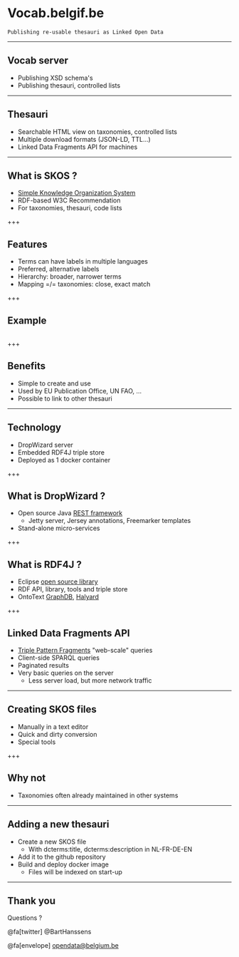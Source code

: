 # Vocab.belgif.be

```
Publishing re-usable thesauri as Linked Open Data
```

---

## Vocab server

- Publishing XSD schema's
- Publishing thesauri, controlled lists

---

## Thesauri

- Searchable HTML view on taxonomies, controlled lists
- Multiple download formats (JSON-LD, TTL...)
- Linked Data Fragments API for machines

---
## What is SKOS ?

- [Simple Knowledge Organization System](https://www.w3.org/2004/02/skos/)
- RDF-based W3C Recommendation
- For taxonomies, thesauri, code lists

+++

## Features

- Terms can have labels in multiple languages
- Preferred, alternative labels
- Hierarchy: broader, narrower terms
- Mapping =/= taxonomies: close, exact match

+++

## Example

```

```

+++

## Benefits

- Simple to create and use
- Used by EU Publication Office, UN FAO, ...
- Possible to link to other thesauri

---

## Technology

- DropWizard server
- Embedded RDF4J triple store
- Deployed as 1 docker container

+++

## What is DropWizard ?

- Open source Java [REST framework](http://www.dropwizard.io)
  - Jetty server, Jersey annotations, Freemarker templates
- Stand-alone micro-services

+++

## What is RDF4J ?

- Eclipse [open source library](http://rdf4j.org/)
- RDF API, library, tools and triple store
- OntoText [GraphDB](https://ontotext.com/products/graphdb/), 
[Halyard](https://github.com/Merck/Halyard)

+++

## Linked Data Fragments API

- [Triple Pattern Fragments](http://linkeddatafragments.org/) "web-scale" queries
- Client-side SPARQL queries
- Paginated results
- Very basic queries on the server
  - Less server load, but more network traffic

---

## Creating SKOS files

- Manually in a text editor
- Quick and dirty conversion
- Special tools

+++

## Why not

- Taxonomies often already maintained in other systems

---

## Adding a new thesauri

- Create a new SKOS file
  - With dcterms:title, dcterms:description in NL-FR-DE-EN
- Add it to the github repository
- Build and deploy docker image
  - Files will be indexed on start-up

---

## Thank you

Questions ? 

@fa[twitter] @BartHanssens

@fa[envelope] [opendata@belgium.be](mailto:opendata@belgium.be)
